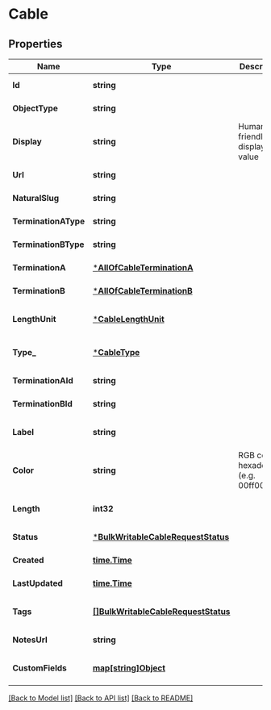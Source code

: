# Cable

## Properties
Name | Type | Description | Notes
------------ | ------------- | ------------- | -------------
**Id** | **string** |  | [default to null]
**ObjectType** | **string** |  | [default to null]
**Display** | **string** | Human friendly display value | [default to null]
**Url** | **string** |  | [default to null]
**NaturalSlug** | **string** |  | [default to null]
**TerminationAType** | **string** |  | [default to null]
**TerminationBType** | **string** |  | [default to null]
**TerminationA** | [***AllOfCableTerminationA**](AllOfCableTerminationA.md) |  | [default to null]
**TerminationB** | [***AllOfCableTerminationB**](AllOfCableTerminationB.md) |  | [default to null]
**LengthUnit** | [***CableLengthUnit**](Cable_length_unit.md) |  | [optional] [default to null]
**Type_** | [***CableType**](Cable_type.md) |  | [optional] [default to null]
**TerminationAId** | **string** |  | [default to null]
**TerminationBId** | **string** |  | [default to null]
**Label** | **string** |  | [optional] [default to null]
**Color** | **string** | RGB color in hexadecimal (e.g. 00ff00) | [optional] [default to null]
**Length** | **int32** |  | [optional] [default to null]
**Status** | [***BulkWritableCableRequestStatus**](BulkWritableCableRequest_status.md) |  | [default to null]
**Created** | [**time.Time**](time.Time.md) |  | [default to null]
**LastUpdated** | [**time.Time**](time.Time.md) |  | [default to null]
**Tags** | [**[]BulkWritableCableRequestStatus**](BulkWritableCableRequest_status.md) |  | [optional] [default to null]
**NotesUrl** | **string** |  | [default to null]
**CustomFields** | [**map[string]Object**](.md) |  | [optional] [default to null]

[[Back to Model list]](../README.md#documentation-for-models) [[Back to API list]](../README.md#documentation-for-api-endpoints) [[Back to README]](../README.md)

